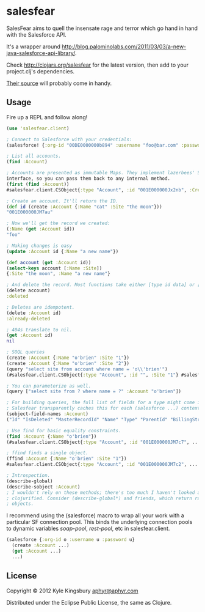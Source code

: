 # salesfear

SalesFear aims to quell the insensate rage and terror which go hand in hand
with the Salesforce API.

It's a wrapper around http://blog.palominolabs.com/2011/03/03/a-new-java-salesforce-api-library/. 

Check http://clojars.org/salesfear for the latest version, then add to your
project.clj's dependencies.

[Their source](https://github.com/teamlazerbeez/sf-api-connector/tree/master/sf-rest-api-connector/src/main/java/com/teamlazerbeez/crm/sf/rest) will probably come in handy.

## Usage

Fire up a REPL and follow along!

``` clojure
(use 'salesfear.client)

; Connect to Salesforce with your credentials:
(salesforce! {:org-id "00DE0000000b894" :username "foo@bar.com" :password (str "mypw" "mytoken")})

; List all accounts.
(find :Account)

; Accounts are presented as immutable Maps. They implement lazerbees' SObject
interface, so you can pass them back to any internal method.
(first (find :Account))
#salesfear.client.CSObject{:type "Account", :id "001E000000Jx2nb", :CreatedDate "2012-07-26T01:12:20.000+0000", :Name "GenePoint", :Sic "3712", :Website "www.genepoint.com", :SLA__c "Bronze", :Description "Genomics company engaged in mapping and sequencing of the human genome and developing gene-based drugs", :ShippingPostalCode nil, :LastModifiedById "005E0000000Kr6TIAS", :BillingPostalCode nil, :SLASerialNumber__c "7324", :NumberOfEmployees "265", :AccountNumber "CC978213", :OwnerId "005E0000000Kr6TIAS", :ShippingState nil, :TickerSymbol nil, :BillingCity "Mountain View", :Type "Customer - Channel", :Site nil, :UpsellOpportunity__c "Yes", :Rating "Cold", :ShippingCity nil, :SLAExpirationDate__c "2012-02-21", :LastActivityDate nil, :BillingStreet "345 Shoreline Park\nMountain View, CA 94043\nUSA", :CustomerPriority__c "Low", :LastModifiedDate "2012-07-26T01:12:20.000+0000", :MasterRecordId nil, :ShippingCountry nil, :IsDeleted "false", :BillingCountry nil, :CreatedById "005E0000000Kr6TIAS", :AnnualRevenue "3.0E7", :Active__c "Yes", :NumberofLocations__c "1.0", :ParentId nil, :BillingState "CA", :Phone "(650) 867-3450", :Ownership "Private", :ShippingStreet "345 Shoreline Park\nMountain View, CA 94043\nUSA", :Fax "(650) 867-9895", :SystemModstamp "2012-07-26T01:12:20.000+0000", :Industry "Biotechnology"}

; Create an account. It'll return the ID.
(def id (create :Account {:Name "cat" :Site "the moon"}))
"001E000000JM7au"

; Now we'll get the record we created:
(:Name (get :Account id))
"foo"

; Making changes is easy
(update :Account id {:Name "a new name"})

(def account (get :Account id))
(select-keys account [:Name :Site])
{:Site "the moon", :Name "a new name"}

; And delete the record. Most functions take either [type id data] or [sobject].
(delete account)
:deleted

; Deletes are idempotent.
(delete :Account id)
:already-deleted

; 404s translate to nil.
(get :Account id)
nil

; SOQL queries
(create :Account {:Name "o'brien" :Site "1"})
(create :Account {:Name "o'brien" :Site "2"})
(query "select site from account where name = 'o\\'brien'")
(#salesfear.client.CSObject{:type "Account", :id "", :Site "1"} #salesfear.client.CSObject{:type "Account", :id "", :Site "2"})

; You can parameterize as well.
(query ["select site from ? where name = ?" :Account "o'brien"])

; For building queries, the full list of fields for a type might come in handy.
; Salesfear transparently caches this for each (salesforce ...) context.
(sobject-field-names :Account)
("Id" "IsDeleted" "MasterRecordId" "Name" "Type" "ParentId" "BillingStreet" "BillingCity" "BillingState" "BillingPostalCode" "BillingCountry" "ShippingStreet" "ShippingCity" "ShippingState" "ShippingPostalCode" "ShippingCountry" "Phone" "Fax" "AccountNumber" "Website" "Sic" "Industry" "AnnualRevenue" "NumberOfEmployees" "Ownership" "TickerSymbol" "Description" "Rating" "Site" "OwnerId" "CreatedDate" "CreatedById" "LastModifiedDate" "LastModifiedById" "SystemModstamp" "LastActivityDate" "CustomerPriority__c" "SLA__c" "Active__c" "NumberofLocations__c" "UpsellOpportunity__c" "SLASerialNumber__c" "SLAExpirationDate__c")

; Use find for basic equality constraints.
(find :Account {:Name "o'brien"})
(#salesfear.client.CSObject{:type "Account", :id "001E000000JM7c7", ...) ...)

; ffind finds a single object.
(ffind :Account {:Name "o'brien" :Site "1"})
#salesfear.client.CSObject{:type "Account", :id "001E000000JM7c2", ...

; Introspection. 
(describe-global)
(describe-sobject :Account)
; I wouldn't rely on these methods; there's too much I haven't looked at and
; clojurified. Consider (describe-global*) and friends, which return raw java
; objects.
```

I recommend using the (salesforce) macro to wrap all your work with a
particular SF connection pool. This binds the underlying connection pools to
dynamic variables *soap-pool*, *rest-pool*, etc in salesfear.client.

``` clojure
(salesforce {:org-id o :username u :password u}
  (create :Account ...)
  (get :Account ...)
  ...)
```

## License

Copyright © 2012 Kyle Kingsbury <aphyr@aphyr.com>

Distributed under the Eclipse Public License, the same as Clojure.
